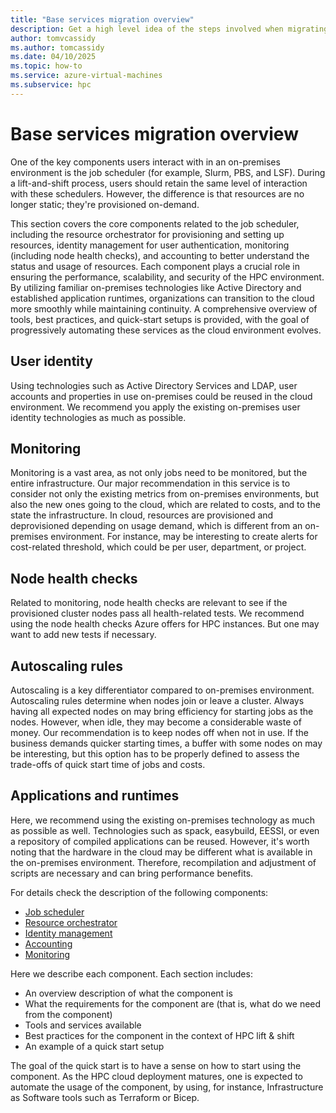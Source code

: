 ```yaml
---
title: "Base services migration overview"
description: Get a high level idea of the steps involved when migrating base services during a migration of high performance computing architecture.
author: tomvcassidy
ms.author: tomcassidy
ms.date: 04/10/2025
ms.topic: how-to
ms.service: azure-virtual-machines
ms.subservice: hpc
---
```


# Base services migration overview

One of the key components users interact with in an on-premises environment is the job scheduler (for example, Slurm, PBS, and LSF). During a lift-and-shift process, users should retain the same level of interaction with these schedulers. However, the difference is that resources are no longer static; they're provisioned on-demand.

This section covers the core components related to the job scheduler, including the resource orchestrator for provisioning and setting up resources, identity management for user authentication, monitoring (including node health checks), and accounting to better understand the status and usage of resources. Each component plays a crucial role in ensuring the performance, scalability, and security of the HPC environment. By utilizing familiar on-premises technologies like Active Directory and established application runtimes, organizations can transition to the cloud more smoothly while maintaining continuity. A comprehensive overview of tools, best practices, and quick-start setups is provided, with the goal of progressively automating these services as the cloud environment evolves.

## User identity

Using technologies such as Active Directory Services and LDAP, user accounts and properties in use on-premises could be reused in the cloud environment. We recommend you apply the existing on-premises user identity technologies as much as possible.

## Monitoring

Monitoring is a vast area, as not only jobs need to be monitored, but the entire infrastructure. Our major recommendation in this service is to consider not only the existing metrics from on-premises environments, but also the new ones going to the cloud, which are related to costs, and to the state the infrastructure. In cloud, resources are provisioned and deprovisioned depending on usage demand, which is different from an on-premises environment. For instance, may be interesting to create alerts for cost-related threshold, which could be per user, department, or project.

## Node health checks 

Related to monitoring, node health checks are relevant to see if the provisioned cluster nodes pass all health-related tests. We recommend using the node health checks Azure offers for HPC instances. But one may want to add new tests if necessary.

## Autoscaling rules 

Autoscaling is a key differentiator compared to on-premises environment. Autoscaling rules determine when nodes join or leave a cluster. Always having all expected nodes on may bring efficiency for starting jobs as the nodes. However, when idle, they may become a considerable waste of money. Our recommendation is to keep nodes off when not in use. If the business demands quicker starting times, a buffer with some nodes on may be interesting, but this option has to be properly defined to assess the trade-offs of quick start time of jobs and costs.

## Applications and runtimes

Here, we recommend using the existing on-premises technology as much as possible as well. Technologies such as spack, easybuild, EESSI, or even a repository of compiled applications can be reused. However, it's worth noting that the hardware in the cloud may be different what is available in the on-premises environment. Therefore, recompilation and adjustment of scripts are necessary and can bring performance benefits.

For details check the description of the following components:

- [Job scheduler](lift-and-shift-step-2-job-scheduler.md)
- [Resource orchestrator](lift-and-shift-step-2-resource-orchestrator.md)
- [Identity management](lift-and-shift-step-2-identity.md)
- [Accounting](lift-and-shift-step-2-accounting.md)
- [Monitoring](lift-and-shift-step-2-monitor.md)

Here we describe each component. Each section includes:

- An overview description of what the component is
- What the requirements for the component are (that is, what do we need from the component)
- Tools and services available
- Best practices for the component in the context of HPC lift & shift
- An example of a quick start setup

The goal of the quick start is to have a sense on how to start using the component. As the HPC cloud deployment matures, one is expected to automate the usage of the component, by using, for instance, Infrastructure as Software tools such as Terraform or Bicep.

